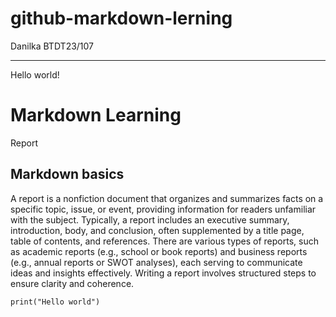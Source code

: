 # github-markdown-lerning
Danilka BTDT23/107

---------------------------------------------------------------------------------------------------------

Hello world!

# Markdown Learning


Report

## Markdown basics 

A report is a nonfiction document that organizes and summarizes facts on a specific topic, issue, or event, providing information for readers unfamiliar with the subject. Typically, a report includes an executive summary, introduction, body, and conclusion, often supplemented by a title page, table of contents, and references. There are various types of reports, such as academic reports (e.g., school or book reports) and business reports (e.g., annual reports or SWOT analyses), each serving to communicate ideas and insights effectively. Writing a report involves structured steps to ensure clarity and coherence.

```
print("Hello world")

```